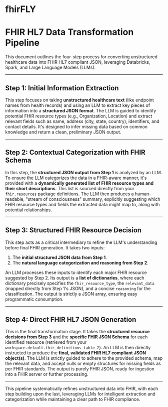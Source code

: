 # fhirFLY

# FHIR HL7 Data Transformation Pipeline

This document outlines the four-step process for converting unstructured healthcare data into FHIR HL7 compliant JSON, leveraging Databricks, Spark, and Large Language Models (LLMs).

---

## Step 1: Initial Information Extraction

This step focuses on taking **unstructured healthcare text** (like endpoint names from health records) and using an LLM to extract key pieces of information into a **structured JSON format**. The LLM is guided to identify potential FHIR resource types (e.g., Organization, Location) and extract relevant fields such as name, address (city, state, country), identifiers, and contact details. It's designed to infer missing data based on common knowledge and return a clean, preliminary JSON output.

---

## Step 2: Contextual Categorization with FHIR Schema

In this step, the **structured JSON output from Step 1** is analyzed by an LLM. To ensure the LLM categorizes the data in a FHIR-aware manner, it's provided with a **dynamically generated list of FHIR resource types and their short descriptions**. This list is sourced directly from your `fhir.resources` package definitions. The LLM then produces a human-readable, "stream of consciousness" summary, explicitly suggesting which FHIR resource types and fields the extracted data might map to, along with potential relationships.

---

## Step 3: Structured FHIR Resource Decision

This step acts as a critical intermediary to refine the LLM's understanding before final FHIR generation. It takes two inputs:
1.  The **initial structured JSON data from Step 1**.
2.  The **natural language categorization and reasoning from Step 2**.

An LLM processes these inputs to identify each major FHIR resource suggested by Step 2. Its output is a **list of dictionaries**, where each dictionary precisely specifies the `fhir_resource_type`, the `relevant_data` (mapped directly from Step 1's JSON), and a concise `reasoning` for the classification. The output is strictly a JSON array, ensuring easy programmatic consumption.

---

## Step 4: Direct FHIR HL7 JSON Generation

This is the final transformation stage. It takes the **structured resource decisions from Step 3** and the **specific FHIR JSON Schema** for each identified resource (retrieved from your `workspace.default.fhir_definitions_table_2`). An LLM is then directly instructed to produce the **final, validated FHIR HL7 compliant JSON object(s)**. The LLM is strictly guided to adhere to the provided schema, map the relevant data, and accept nulls or empty structures for missing fields as per FHIR standards. The output is purely FHIR JSON, ready for ingestion into a FHIR server or further processing.

---

This pipeline systematically refines unstructured data into FHIR, with each step building upon the last, leveraging LLMs for intelligent extraction and categorization while maintaining a clear path to FHIR compliance.
